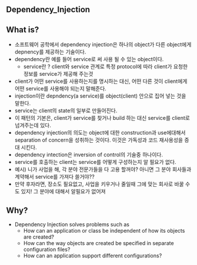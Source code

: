## Dependency_Injection

## What is?
- 소프트웨어 공학에서 dependency injection은 하나의 object가 다른 object에게 depnency를 제공하는 기술이다.
- dependency란 예를 들어 service로 써 사용 될 수 있는 object이다.
  - service란 ? client와 service 관계로 특정 protocol에 따라 client가 요청한 정보를 service가 제공해 주는것 
- client가 어떤 service를 사용하는지를 명시하는 대신, 어떤 다른 것이 client에게 어떤 service를 사용해야 되는지 말해준다. 
- injection이란 depndency(a service)를 object(client) 안으로 집어 넣는 것을 말한다.
- service는 client의 state의 일부로 만들어진다. 
- 이 패턴의 기본은, client가 service를 찾거나 build 하는 대신 service를 client로 넘겨주는데 있다.
- dependency injection의 의도는 object에 대한 construction과 use에대해서 separation of concern을 성취하는 것이다. 이것은 가독성과 코드 재사용성을 증대 시킨다.
- dependency intection은 inversion of control의 기술중 하나이다.
- service를 호출하는 client는 service를 어떻게 구성하는지 알 필요가 없다. 
- 예시) 니가 사업을 해, 각 분야 전문가들을 다 고용 할꺼야? 아니면 그 분야 회사들과 계약해서 service를 가져다 쓸거야??
- 만약 후자라면, 장소도 필요없고, 사업을 키우거나 줄일때 그에 맞는 회사로 바꿀 수도 있지! 그 분야에 대해서 알필요가 없어져

## Why?
- Dependency Injection solves problems such as
  - How can an application or class be independent of how its objects are created?
  - How can the way objects are created be specified in separate configuration files?
  - How can an application support different configurations?



